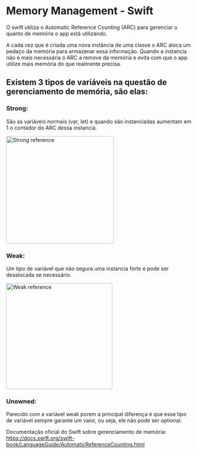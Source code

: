 # Memory Management - Swift

O swift utiliza o Automatic Reference Counting (ARC) para gerenciar o quanto de memória o app está utilizando. 

A cada vez que é criada uma nova instância de uma classe o ARC aloca um pedaço da memória para armazenar essa informação. Quando a instancia não é mais necessária o ARC a remove da memória e evita com que o app utilize mais memória do que realmente precisa.

## Existem 3 tipos de variáveis na questão de gerenciamento de memória, são elas:

### Strong:
São as variáveis normais (var, let) e quando são instanciadas aumentam em 1 o contador do ARC dessa instancia.

<img width="291" alt="Strong reference" src="https://user-images.githubusercontent.com/26680389/217901494-50fe7469-9ad9-400a-9274-9d0884e2111d.png">


### Weak: 
Um tipo de variável que não segura uma instancia forte e pode ser desalocada se necessário.

<img width="287" alt="Weak reference" src="https://user-images.githubusercontent.com/26680389/217901597-2c712540-0e2b-4719-9576-a6b66ede9fab.png">


### Unowned:
Parecido com a variável weak porem a principal diferença é que esse tipo de variável sempre garante um valor, ou seja, ele não pode ser optional.


Documentação oficial do Swift sobre gerenciamento de memória: https://docs.swift.org/swift-book/LanguageGuide/AutomaticReferenceCounting.html
